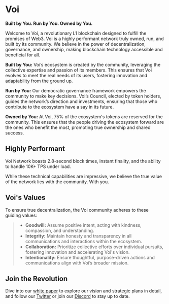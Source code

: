 # Voi
**Built by You. Run by You. Owned by You.**

Welcome to Voi, a revolutionary L1 blockchain designed to fulfill the promises of Web3. Voi is a highly performant network truly owned, run, and built by its community. We believe in the power of decentralization, governance, and ownership, making blockchain technology accessible and beneficial for all.

**Built by You:** Voi’s ecosystem is created by the community, leveraging the collective expertise and passion of its members. This ensures that Voi evolves to meet the real needs of its users, fostering innovation and adaptability from the ground up.

**Run by You:** Our democratic governance framework empowers the community to make key decisions. Voi’s Council, elected by token holders, guides the network’s direction and investments, ensuring that those who contribute to the ecosystem have a say in its future.

**Owned by You:** At Voi, 75% of the ecosystem's tokens are reserved for the community. This ensures that the people driving the ecosystem forward are the ones who benefit the most, promoting true ownership and shared success.

## Highly Performant
Voi Network boasts 2.8-second block times, instant finality, and the ability to handle 10K+ TPS under load. 

While these technical capabilities are impressive, we believe the true value of the network lies with the community. With you.

## Voi's Values
To ensure true decentralization, the Voi community adheres to these guiding values:

> - **Goodwill:** Assume positive intent, acting with kindness, compassion, and understanding.
> - **Integrity:** Maintain honesty and transparency in all communications and interactions within the ecosystem.
> - **Collaboration:** Prioritize collective efforts over individual pursuits, fostering innovation and accelerating Voi's vision.
> - **Intentionality:** Ensure thoughtful, purpose-driven actions and communications align with Voi’s broader mission.

## Join the Revolution
Dive into our [white paper](https://docs.google.com/document/d/1UdVmLYs-BVxCBE-zC7LUIpmsbKZHGrCYu58gdIrZ-Ls/edit?usp=sharing) to explore our vision and strategic plans in detail, and follow our [Twitter](https://x.com/Voi_Net) or join our [Discord](https://discord.gg/voi-network) to stay up to date.